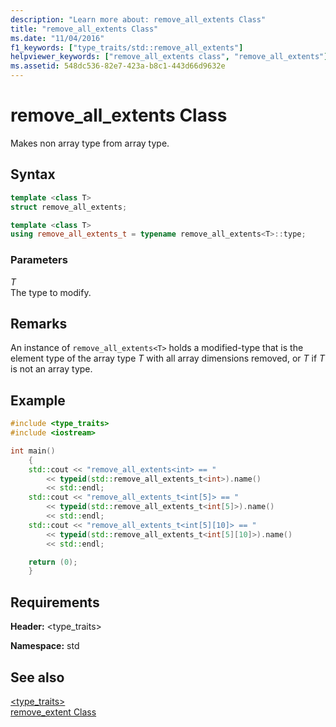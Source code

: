 ```yaml
---
description: "Learn more about: remove_all_extents Class"
title: "remove_all_extents Class"
ms.date: "11/04/2016"
f1_keywords: ["type_traits/std::remove_all_extents"]
helpviewer_keywords: ["remove_all_extents class", "remove_all_extents"]
ms.assetid: 548dc536-82e7-423a-b8c1-443d66d9632e
---
```

# remove_all_extents Class

Makes non array type from array type.

## Syntax

```cpp
template <class T>
struct remove_all_extents;

template <class T>
using remove_all_extents_t = typename remove_all_extents<T>::type;
```

### Parameters

*T*\
The type to modify.

## Remarks

An instance of `remove_all_extents<T>` holds a modified-type that is the element type of the array type *T* with all array dimensions removed, or *T* if *T* is not an array type.

## Example

```cpp
#include <type_traits>
#include <iostream>

int main()
    {
    std::cout << "remove_all_extents<int> == "
        << typeid(std::remove_all_extents_t<int>).name()
        << std::endl;
    std::cout << "remove_all_extents_t<int[5]> == "
        << typeid(std::remove_all_extents_t<int[5]>).name()
        << std::endl;
    std::cout << "remove_all_extents_t<int[5][10]> == "
        << typeid(std::remove_all_extents_t<int[5][10]>).name()
        << std::endl;

    return (0);
    }
```

## Requirements

**Header:** \<type_traits>

**Namespace:** std

## See also

[<type_traits>](../standard-library/type-traits.md)\
[remove_extent Class](../standard-library/remove-extent-class.md)
